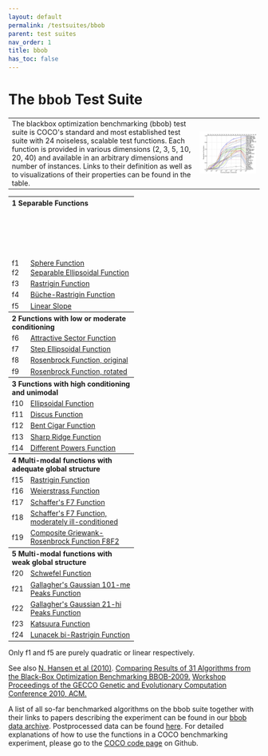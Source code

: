 ```yaml
---
layout: default
permalink: /testsuites/bbob
parent: test suites
nav_order: 1
title: bbob
has_toc: false
---
```



# The <font face="Courier">bbob</font> Test Suite

<table>
	<tr>
		<td style="width=50%">
			The blackbox optimization benchmarking (bbob) test suite is COCO's standard and most established test suite with 24 noiseless, scalable test functions. Each function is provided in various dimensions (2, 3, 5, 10, 20, 40) and available in an arbitrary dimensions and number of instances. Links to their definition as well as to visualizations of their properties can be found in the table.
		</td>
		<td>
			<a href="ecdf-bbob.html"><img src="examplefigure_all.png" alt="ECDF of runtimes for 31 algorithms on the bbob suite" width="100%"/></a>
		</td>
	</tr>
</table>

<table align="center" style="width:50%" th, td { padding-top: 100px; padding-bottom: 0px; }
<tr>
   <th colspan=2 style="text-align:left">1 Separable Functions</th>
</tr>
<tr>
	<td style="width:5%; padding-top:100px; padding-bottom: 0px;">f1</td><td style="padding-top:100px; padding-bottom: 0px;"><a href="https://numbbo.github.io/gforge/downloads/download16.00/bbobdocfunctions.pdf#page=5">Sphere Function</a></td>
</tr><tr>
	<td>f2</td><td><a href="https://numbbo.github.io/gforge/downloads/download16.00/bbobdocfunctions.pdf#page=10">Separable Ellipsoidal Function</a></td>
</tr><tr>
	<td>f3</td><td><a href="https://numbbo.github.io/gforge/downloads/download16.00/bbobdocfunctions.pdf#page=15">Rastrigin Function</a></td>
</tr><tr>
	<td>f4</td><td><a href="https://numbbo.github.io/gforge/downloads/download16.00/bbobdocfunctions.pdf#page=20">Büche-Rastrigin Function</a></td>
</tr><tr>
	<td>f5</td><td><a href="https://numbbo.github.io/gforge/downloads/download16.00/bbobdocfunctions.pdf#page=25">Linear Slope</a></td>
</tr>
<tr>
   <th colspan=2 style="text-align:left">2 Functions with low or moderate conditioning</th>
</tr>
<tr>
	<td>f6</td><td><a href="https://numbbo.github.io/gforge/downloads/download16.00/bbobdocfunctions.pdf#page=30">Attractive Sector Function</a></td>
</tr><tr>
	<td>f7</td><td><a href="https://numbbo.github.io/gforge/downloads/download16.00/bbobdocfunctions.pdf#page=35">Step Ellipsoidal Function</a></td>
</tr><tr>
	<td>f8</td><td><a href="https://numbbo.github.io/gforge/downloads/download16.00/bbobdocfunctions.pdf#page=40">Rosenbrock Function, original</a></td>
</tr><tr>
	<td>f9</td><td><a href="https://numbbo.github.io/gforge/downloads/download16.00/bbobdocfunctions.pdf#page=45">Rosenbrock Function, rotated</a></td>
</tr>
<tr>
   <th colspan=2 style="text-align:left">3 Functions with high conditioning and unimodal</th>
</tr>
<tr>
	<td>f10</td><td><a href="https://numbbo.github.io/gforge/downloads/download16.00/bbobdocfunctions.pdf#page=50">Ellipsoidal Function</a></td>
</tr><tr>
	<td>f11</td><td><a href="https://numbbo.github.io/gforge/downloads/download16.00/bbobdocfunctions.pdf#page=55">Discus Function</a></td>
</tr><tr>
	<td>f12</td><td><a href="https://numbbo.github.io/gforge/downloads/download16.00/bbobdocfunctions.pdf#page=60">Bent Cigar Function</a></td>
</tr><tr>
	<td>f13</td><td><a href="https://numbbo.github.io/gforge/downloads/download16.00/bbobdocfunctions.pdf#page=65">Sharp Ridge Function</a></td>
</tr><tr>
	<td>f14</td><td><a href="https://numbbo.github.io/gforge/downloads/download16.00/bbobdocfunctions.pdf#page=70">Different Powers Function</a></td>
</tr>
<tr>
   <th colspan=2 style="text-align:left">4 Multi-modal functions with adequate global structure</th>
</tr>
<tr>
	<td>f15</td><td><a href="https://numbbo.github.io/gforge/downloads/download16.00/bbobdocfunctions.pdf#page=75">Rastrigin Function</a></td>
</tr><tr>
	<td>f16</td><td><a href="https://numbbo.github.io/gforge/downloads/download16.00/bbobdocfunctions.pdf#page=80">Weierstrass Function</a></td>
</tr><tr>
	<td>f17</td><td><a href="https://numbbo.github.io/gforge/downloads/download16.00/bbobdocfunctions.pdf#page=85">Schaffer's F7 Function</a></td>
</tr><tr>
	<td>f18</td><td><a href="https://numbbo.github.io/gforge/downloads/download16.00/bbobdocfunctions.pdf#page=90">Schaffer's F7 Function, moderately ill-conditioned</a></td>
</tr><tr>
	<td>f19</td><td><a href="https://numbbo.github.io/gforge/downloads/download16.00/bbobdocfunctions.pdf#page=95">Composite Griewank-Rosenbrock Function F8F2</a></td>
</tr>
<tr>
   <th colspan=2 style="text-align:left">5 Multi-modal functions with weak global structure</th>
</tr>
<tr>
	<td>f20</td><td><a href="https://numbbo.github.io/gforge/downloads/download16.00/bbobdocfunctions.pdf#page=100">Schwefel Function</a></td>
</tr><tr>
	<td>f21</td><td><a href="https://numbbo.github.io/gforge/downloads/download16.00/bbobdocfunctions.pdf#page=105">Gallagher's Gaussian 101-me Peaks Function</a></td>
</tr><tr>
	<td>f22</td><td><a href="https://numbbo.github.io/gforge/downloads/download16.00/bbobdocfunctions.pdf#page=110">Gallagher's Gaussian 21-hi Peaks Function</a></td>
</tr><tr>
	<td>f23</td><td><a href="https://numbbo.github.io/gforge/downloads/download16.00/bbobdocfunctions.pdf#page=115">Katsuura Function</a></td>
</tr><tr>
	<td>f24</td><td><a href="https://numbbo.github.io/gforge/downloads/download16.00/bbobdocfunctions.pdf#page=120">Lunacek bi-Rastrigin Function</a></td>
</tr>
</table>


Only f1 and f5 are purely quadratic or linear respectively.

See also [N. Hansen et al (2010)](https://dl.acm.org/doi/pdf/10.1145/1830761.1830790). [Comparing Results of 31 Algorithms from the Black-Box Optimization Benchmarking BBOB-2009.](https://dl.acm.org/doi/pdf/10.1145/1830761.1830790) [Workshop Proceedings of the GECCO Genetic and Evolutionary Computation Conference 2010, ACM.](https://dl.acm.org/doi/pdf/10.1145/1830761.1830790) 

A list of all so-far benchmarked algorithms on the bbob suite together with their links to papers describing the experiment can be found in our <a href="https://numbbo.github.io/data-archive/bbob/">bbob data archive</a>. Postprocessed data can be found <a href="https://numbbo.github.io/ppdata-archive">here</a>. For detailed explanations of how to use the functions in a COCO benchmarking experiment, please go to the <a href="https://github.com/numbbo/coco">COCO code page</a> on Github.

<link rel="stylesheet" href="{{ '/assets/css/custom.css' | relative_url }}"/>
